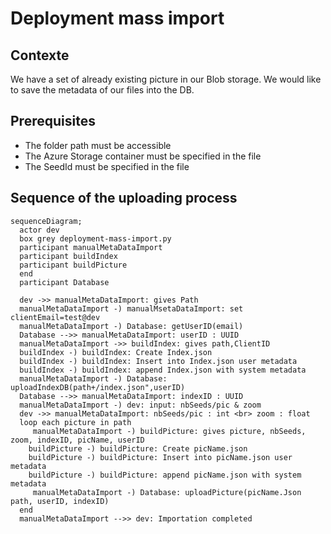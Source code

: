 # Deployment mass import

## Contexte
We have a set of already existing picture in our Blob storage. We would like to
save the metadata of our files into the DB.

## Prerequisites
- The folder path must be accessible
- The Azure Storage container must be specified in the file
- The SeedId must be specified in the file

## Sequence of the uploading process

``` mermaid  
sequenceDiagram;
  actor dev
  box grey deployment-mass-import.py
  participant manualMetaDataImport
  participant buildIndex
  participant buildPicture
  end
  participant Database
  
  dev ->> manualMetaDataImport: gives Path
  manualMetaDataImport -) manualMsetaDataImport: set clientEmail=test@dev
  manualMetaDataImport -) Database: getUserID(email)
  Database -->> manualMetaDataImport: userID : UUID
  manualMetaDataImport ->> buildIndex: gives path,ClientID 
  buildIndex -) buildIndex: Create Index.json
  buildIndex -) buildIndex: Insert into Index.json user metadata
  buildIndex -) buildIndex: append Index.json with system metadata
  manualMetaDataImport -) Database: uploadIndexDB(path+/index.json",userID)
  Database -->> manualMetaDataImport: indexID : UUID
  manualMetaDataImport -) dev: input: nbSeeds/pic & zoom
  dev ->> manualMetaDataImport: nbSeeds/pic : int <br> zoom : float
  loop each picture in path
     manualMetaDataImport -) buildPicture: gives picture, nbSeeds, zoom, indexID, picName, userID
    buildPicture -) buildPicture: Create picName.json
    buildPicture -) buildPicture: Insert into picName.json user metadata
    buildPicture -) buildPicture: append picName.json with system metadata
     manualMetaDataImport -) Database: uploadPicture(picName.Json path, userID, indexID)
  end
  manualMetaDataImport -->> dev: Importation completed
``` 
